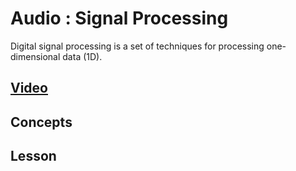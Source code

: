 # Audio : Signal Processing
Digital signal processing is a set of techniques for processing one-dimensional data (1D).

## [Video]()

## Concepts

## Lesson